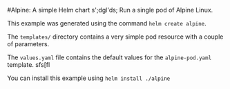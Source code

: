 #Alpine: A simple Helm chart
s';dgl'ds;
Run a single pod of Alpine Linux.

This example was generated using the command `helm create alpine`.

The `templates/` directory contains a very simple pod resource with a
couple of parameters.
 
The `values.yaml` file contains the default values for the
`alpine-pod.yaml` template.
 sfs[fl



You can install this example using `helm install ./alpine`
